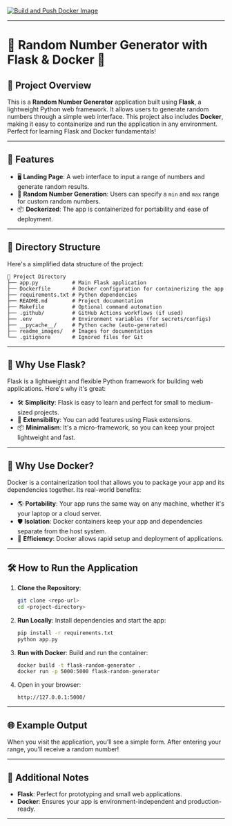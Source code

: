 [![Build and Push Docker Image](https://github.com/nogibjj/UzoMiniWeek12/actions/workflows/build.yml/badge.svg)](https://github.com/nogibjj/UzoMiniWeek12/actions/workflows/build.yml)

---

# 🐍 Random Number Generator with Flask & Docker 🚀

## 🌟 Project Overview
This is a **Random Number Generator** application built using **Flask**, a lightweight Python web framework. It allows users to generate random numbers through a simple web interface. This project also includes **Docker**, making it easy to containerize and run the application in any environment. Perfect for learning Flask and Docker fundamentals!

---

## 🔧 Features
- 🖥️ **Landing Page**: A web interface to input a range of numbers and generate random results.
- 🎲 **Random Number Generation**: Users can specify a `min` and `max` range for custom random numbers.
- 📦 **Dockerized**: The app is containerized for portability and ease of deployment.

---

## 📂 Directory Structure
Here's a simplified data structure of the project:

```
📁 Project Directory
├── app.py           # Main Flask application
├── Dockerfile       # Docker configuration for containerizing the app
├── requirements.txt # Python dependencies
├── README.md        # Project documentation
├── Makefile         # Optional command automation
├── .github/         # GitHub Actions workflows (if used)
├── .env             # Environment variables (for secrets/configs)
├── __pycache__/     # Python cache (auto-generated)
├── readme_images/   # Images for documentation
└── .gitignore       # Ignored files for Git
```

---

## 🚀 Why Use Flask?
Flask is a lightweight and flexible Python framework for building web applications. Here's why it's great:
- 🛠️ **Simplicity**: Flask is easy to learn and perfect for small to medium-sized projects.
- 🔌 **Extensibility**: You can add features using Flask extensions.
- 📦 **Minimalism**: It's a micro-framework, so you can keep your project lightweight and fast.

---

## 🐳 Why Use Docker?
Docker is a containerization tool that allows you to package your app and its dependencies together. Its real-world benefits:
- 🌎 **Portability**: Your app runs the same way on any machine, whether it's your laptop or a cloud server.
- 🛡️ **Isolation**: Docker containers keep your app and dependencies separate from the host system.
- 🚀 **Efficiency**: Docker allows rapid setup and deployment of applications.

---

## 🛠️ How to Run the Application
1. **Clone the Repository**:
   ```bash
   git clone <repo-url>
   cd <project-directory>
   ```

2. **Run Locally**:
   Install dependencies and start the app:
   ```bash
   pip install -r requirements.txt
   python app.py
   ```

3. **Run with Docker**:
   Build and run the container:
   ```bash
   docker build -t flask-random-generator .
   docker run -p 5000:5000 flask-random-generator
   ```

4. Open in your browser:
   ```
   http://127.0.0.1:5000/
   ```

---

## 🌐 Example Output
When you visit the application, you’ll see a simple form. After entering your range, you’ll receive a random number!

---

## 📝 Additional Notes
- **Flask**: Perfect for prototyping and small web applications.
- **Docker**: Ensures your app is environment-independent and production-ready.

---

